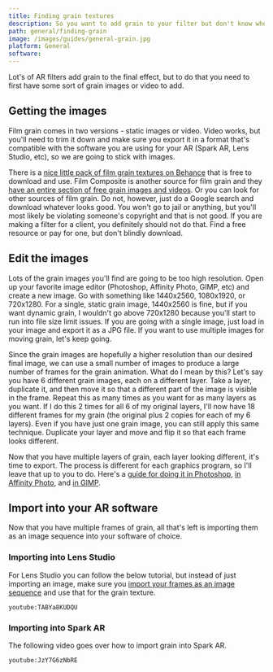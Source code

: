 ```yaml
---
title: Finding grain textures
description: So you want to add grain to your filter but don't know where to find some? We've got you covered.
path: general/finding-grain
image: /images/guides/general-grain.jpg
platform: General
software:
---
```


Lot's of AR filters add grain to the final effect, but to do that you need to first have some sort of grain images or video to add.

## Getting the images

Film grain comes in two versions - static images or video. Video works, but you'll need to trim it down and make sure you export it in a format that's compatible with the software you are using for your AR (Spark AR, Lens Studio, etc), so we are going to stick with images.

There is a [nice little pack of film grain textures on Behance](https://www.behance.net/gallery/59398743/Film-Grain-Textures-FREE-PACK) that is free to download and use. Film Composite is another source for film grain and they [have an entire section of free grain images and videos](https://www.filmcomposite.com/free-film-assets). Or you can look for other sources of film grain. Do not, however, just do a Google search and download whatever looks good. You won't go to jail or anything, but you'll most likely be violating someone's copyright and that is not good. If you are making a filter for a client, you definitely should not do that. Find a free resource or pay for one, but don't blindly download.

## Edit the images

Lots of the grain images you'll find are going to be too high resolution. Open up your favorite image editor (Photoshop, Affinity Photo, GIMP, etc) and create a new image. Go with something like 1440x2560, 1080x1920, or 720x1280. For a single, static grain image, 1440x2560 is fine, but if you want dynamic grain, I wouldn't go above 720x1280 because you'll start to run into file size limit issues. If you are going with a single image, just load in your image and export it as a JPG file. If you want to use multiple images for moving grain, let's keep going.

Since the grain images are hopefully a higher resolution than our desired final image, we can use a small number of images to produce a large number of frames for the grain animation. What do I mean by this? Let's say you have 6 different grain images, each on a different layer. Take a layer, duplicate it, and then move it so that a different part of the image is visible in the frame. Repeat this as many times as you want for as many layers as you want. If I do this 2 times for all 6 of my original layers, I'll now have 18 different frames for my grain (the original plus 2 copies for each of my 6 layers). Even if you have just one grain image, you can still apply this same technique. Duplicate your layer and move and flip it so that each frame looks different.

Now that you have multiple layers of grain, each layer looking different, it's time to export. The process is different for each graphics program, so I'll leave that up to you to do. Here's a [guide for doing it in Photoshop](https://helpx.adobe.com/photoshop/using/export-artboards-layers.html), [in Affinity Photo](https://affinity.help/designer/en-US.lproj/index.html?page=pages/ExportPersona/exportPersona.html?title=Exporting%20using%20Export%20Persona), and [in GIMP](https://khalim19.github.io/gimp-plugin-export-layers/).

## Import into your AR software

Now that you have multiple frames of grain, all that's left is importing them as an image sequence into your software of choice.

### Importing into Lens Studio

For Lens Studio you can follow the below tutorial, but instead of just importing an image, make sure you [import your frames as an image sequence](https://lensstudio.snapchat.com/guides/2d/2d-animation/) and use that for the grain texture.

`youtube:TABYa8KUDQU`

### Importing into Spark AR

The following video goes over how to import grain into Spark AR.

`youtube:JzY7G6zNbRE`
